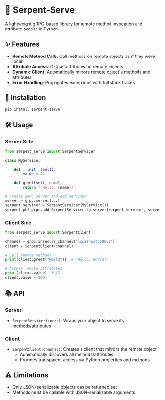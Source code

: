 # 🐍 Serpent-Serve

A lightweight gRPC-based library for remote method invocation and attribute access in Python.

## ✨ Features

- **Remote Method Calls**: Call methods on remote objects as if they were local
- **Attribute Access**: Get/set attributes on remote objects
- **Dynamic Client**: Automatically mirrors remote object's methods and attributes
- **Error Handling**: Propagates exceptions with full stack traces

## 🚀 Installation

```bash
pip install serpent-serve
```

## 🛠️ Usage

### Server Side

```python
from serpent_serve import SerpentServicer

class MyService:

    def __init__(self):
        value = 42

    def greet(self, name):
        return f"Hello, {name}!"

# Create gRPC server and add servicer
server = grpc.server(...)
serpent_servicer = SerpentServicer(MyService())
serpent_pb2_grpc.add_SerpentServicer_to_server(serpent_servicer, server)
```

### Client Side

```python
from serpent_serve import SerpentClient

channel = grpc.insecure_channel('localhost:50051')
client = SerpentClient(channel)

# Call remote methods
print(client.greet("World"))  # "Hello, World!"

# Access remote attributes
print(client.value)  # 42
client.value = 100
```

## 📚 API

### Server
- `SerpentServicer(inner)`: Wraps your object to serve its methods/attributes

### Client
- `SerpentClient(channel)`: Creates a client that mirrors the remote object
  - Automatically discovers all methods/attributes
  - Provides transparent access via Python properties and methods

## ⚠️ Limitations
- Only JSON-serializable objects can be returned/set
- Methods must be callable with JSON-serializable arguments
